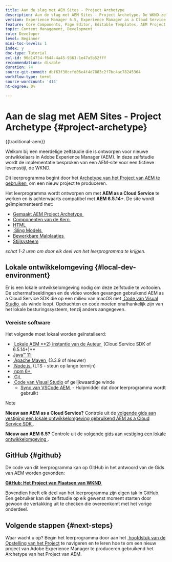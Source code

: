 ```yaml
---
title: Aan de slag met AEM Sites - Project Archetype
description: Aan de slag met AEM Sites - Project Archetype. De WKND-zelfstudie is een meerdelige zelfstudie die is ontworpen voor ontwikkelaars die nog geen ervaring hebben met Adobe Experience Manager. De zelfstudie doorloopt de implementatie van een AEM-site voor een fictieve levensstijl, de WKND. De zelfstudie behandelt fundamentele onderwerpen zoals projectopstelling, gemaakte archetypes, de Componenten van de Kern, Bewerkbare Malplaatjes, cliëntbibliotheken, en componentenontwikkeling.
version: Experience Manager 6.5, Experience Manager as a Cloud Service
feature: Core Components, Page Editor, Editable Templates, AEM Project Archetype
topic: Content Management, Development
role: Developer
level: Beginner
mini-toc-levels: 1
index: y
doc-type: Tutorial
exl-id: 90d14734-f644-4a45-9361-1e47a5b52fff
recommendations: disable
duration: 74
source-git-commit: dbf63f30ccfd06e4f4d7883c2f7bc4ac78245364
workflow-type: tm+mt
source-wordcount: '414'
ht-degree: 0%

---
```


# Aan de slag met AEM Sites - Project Archetype {#project-archetype}

{{traditional-aem}}

Welkom bij een meerdelige zelfstudie die is ontworpen voor nieuwe ontwikkelaars in Adobe Experience Manager (AEM). In deze zelfstudie wordt de implementatie besproken van een AEM-site voor een fictieve levensstijl, de WKND.

Dit leerprogramma begint door het [&#x200B; Archetype van het Project van AEM te gebruiken &#x200B;](https://experienceleague.adobe.com/docs/experience-manager-core-components/using/developing/archetype/overview.html?lang=nl-NL) om een nieuw project te produceren.

Het leerprogramma wordt ontworpen om met **AEM as a Cloud Service** te werken en is achterwaarts compatibel met **AEM 6.5.14+**. De site wordt geïmplementeerd met:

* [&#x200B; Gemaakt AEM Project Archetype &#x200B;](https://experienceleague.adobe.com/docs/experience-manager-core-components/using/developing/archetype/overview.html?lang=nl-NL)
* [&#x200B; Componenten van de Kern &#x200B;](https://experienceleague.adobe.com/docs/experience-manager-core-components/using/introduction.html?lang=nl-NL)
* [&#x200B; HTML &#x200B;](https://experienceleague.adobe.com/docs/experience-manager-htl/content/getting-started.html?lang=nl-NL)
* [&#x200B; Sling Models &#x200B;](https://sling.apache.org/documentation/bundles/models.html)
* [&#x200B; Bewerkbare Malplaatjes &#x200B;](https://experienceleague.adobe.com/docs/experience-manager-learn/sites/page-authoring/template-editor-feature-video-use.html?lang=nl-NL)
* [Stijlsysteem](https://experienceleague.adobe.com/docs/experience-manager-learn/sites/page-authoring/style-system-feature-video-use.html?lang=nl-NL)

*schat 1-2 uren om door elk deel van het leerprogramma te krijgen.*

## Lokale ontwikkelomgeving {#local-dev-environment}

Er is een lokale ontwikkelomgeving nodig om deze zelfstudie te voltooien. De schermafbeeldingen en de video worden gevangen gebruikend AEM as a Cloud Service SDK die op een milieu van macOS met [&#x200B; Code van Visual Studio &#x200B;](https://code.visualstudio.com/) als winde loopt. Opdrachten en code moeten onafhankelijk zijn van het lokale besturingssysteem, tenzij anders aangegeven.

### Vereiste software

Het volgende moet lokaal worden geïnstalleerd:

* [&#x200B; Lokale AEM **2&rbrace; instantie van de Auteur &#x200B;](https://experience.adobe.com/#/downloads) (Cloud Service SDK of 6.5.14+)**
* [&#x200B; Java™ 11 &#x200B;](https://downloads.experiencecloud.adobe.com/content/software-distribution/en/general.html)
* [&#x200B; Apache Maven &#x200B;](https://maven.apache.org/) (3.3.9 of nieuwer)
* [&#x200B; Node.js &#x200B;](https://nodejs.org/en/) (LTS - steun op lange termijn)
* [&#x200B; npm 6+ &#x200B;](https://www.npmjs.com/)
* [&#x200B; Git &#x200B;](https://git-scm.com/)
* [&#x200B; Code van Visual Studio &#x200B;](https://code.visualstudio.com/) of gelijkwaardige winde
   * [&#x200B; Sync van VSCode AEM &#x200B;](https://marketplace.visualstudio.com/items?itemName=yamato-ltd.vscode-aem-sync) - Hulpmiddel dat door leerprogramma wordt gebruikt

>[!NOTE]
>
> **Nieuw aan AEM as a Cloud Service?** Controle uit de [&#x200B; volgende gids aan vestiging een lokale ontwikkelomgeving gebruikend AEM as a Cloud Service SDK &#x200B;](https://experienceleague.adobe.com/docs/experience-manager-learn/cloud-service/local-development-environment-set-up/overview.html?lang=nl-NL).
>
> **Nieuw aan AEM 6.5?** Controle uit de [&#x200B; volgende gids aan vestiging een lokale ontwikkelomgeving &#x200B;](https://experienceleague.adobe.com/docs/experience-manager-learn/foundation/development/set-up-a-local-aem-development-environment.html?lang=nl-NL).

## GitHub {#github}

De code van dit leerprogramma kan op GitHub in het antwoord van de Gids van AEM worden gevonden:

**[GitHub: Het Project van Plaatsen van WKND &#x200B;](https://github.com/adobe/aem-guides-wknd)**

Bovendien heeft elk deel van het leerprogramma zijn eigen tak in GitHub. Een gebruiker kan de zelfstudie op elk gewenst moment starten door gewoon de vertakking uit te checken die overeenkomt met het vorige onderdeel.

## Volgende stappen {#next-steps}

Waar wacht u op? Begin het leerprogramma door aan het [&#x200B; hoofdstuk van de Opstelling van het Project &#x200B;](project-setup.md) te navigeren en te leren hoe te om een nieuw project van Adobe Experience Manager te produceren gebruikend het Archetype van het Project van AEM.
